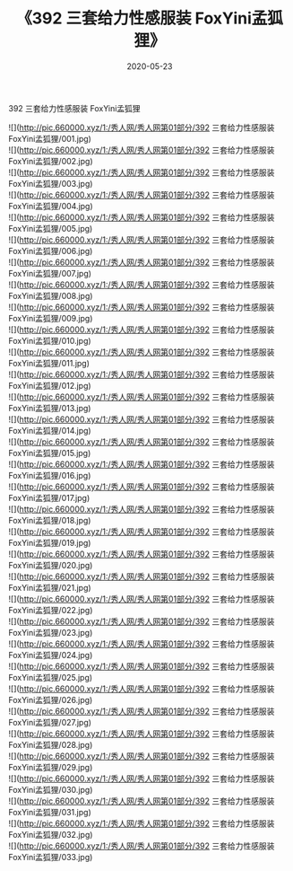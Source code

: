 ﻿---
layout: post
title:  《392 三套给力性感服装 FoxYini孟狐狸》
date:   2020-05-23
img: http://pic.660000.xyz/1:/秀人网/秀人网第01部分/392 三套给力性感服装 FoxYini孟狐狸/000.jpg
categories: [美女, 清纯, 唯美]
---

392 三套给力性感服装 FoxYini孟狐狸

  ![](http://pic.660000.xyz/1:/秀人网/秀人网第01部分/392 三套给力性感服装 FoxYini孟狐狸/001.jpg) <br> ![](http://pic.660000.xyz/1:/秀人网/秀人网第01部分/392 三套给力性感服装 FoxYini孟狐狸/002.jpg) <br> ![](http://pic.660000.xyz/1:/秀人网/秀人网第01部分/392 三套给力性感服装 FoxYini孟狐狸/003.jpg) <br> ![](http://pic.660000.xyz/1:/秀人网/秀人网第01部分/392 三套给力性感服装 FoxYini孟狐狸/004.jpg) <br> ![](http://pic.660000.xyz/1:/秀人网/秀人网第01部分/392 三套给力性感服装 FoxYini孟狐狸/005.jpg) <br> ![](http://pic.660000.xyz/1:/秀人网/秀人网第01部分/392 三套给力性感服装 FoxYini孟狐狸/006.jpg) <br> ![](http://pic.660000.xyz/1:/秀人网/秀人网第01部分/392 三套给力性感服装 FoxYini孟狐狸/007.jpg) <br> ![](http://pic.660000.xyz/1:/秀人网/秀人网第01部分/392 三套给力性感服装 FoxYini孟狐狸/008.jpg) <br> ![](http://pic.660000.xyz/1:/秀人网/秀人网第01部分/392 三套给力性感服装 FoxYini孟狐狸/009.jpg) <br> ![](http://pic.660000.xyz/1:/秀人网/秀人网第01部分/392 三套给力性感服装 FoxYini孟狐狸/010.jpg) <br> ![](http://pic.660000.xyz/1:/秀人网/秀人网第01部分/392 三套给力性感服装 FoxYini孟狐狸/011.jpg) <br> ![](http://pic.660000.xyz/1:/秀人网/秀人网第01部分/392 三套给力性感服装 FoxYini孟狐狸/012.jpg) <br> ![](http://pic.660000.xyz/1:/秀人网/秀人网第01部分/392 三套给力性感服装 FoxYini孟狐狸/013.jpg) <br> ![](http://pic.660000.xyz/1:/秀人网/秀人网第01部分/392 三套给力性感服装 FoxYini孟狐狸/014.jpg) <br> ![](http://pic.660000.xyz/1:/秀人网/秀人网第01部分/392 三套给力性感服装 FoxYini孟狐狸/015.jpg) <br> ![](http://pic.660000.xyz/1:/秀人网/秀人网第01部分/392 三套给力性感服装 FoxYini孟狐狸/016.jpg) <br> ![](http://pic.660000.xyz/1:/秀人网/秀人网第01部分/392 三套给力性感服装 FoxYini孟狐狸/017.jpg) <br> ![](http://pic.660000.xyz/1:/秀人网/秀人网第01部分/392 三套给力性感服装 FoxYini孟狐狸/018.jpg) <br> ![](http://pic.660000.xyz/1:/秀人网/秀人网第01部分/392 三套给力性感服装 FoxYini孟狐狸/019.jpg) <br> ![](http://pic.660000.xyz/1:/秀人网/秀人网第01部分/392 三套给力性感服装 FoxYini孟狐狸/020.jpg) <br> ![](http://pic.660000.xyz/1:/秀人网/秀人网第01部分/392 三套给力性感服装 FoxYini孟狐狸/021.jpg) <br> ![](http://pic.660000.xyz/1:/秀人网/秀人网第01部分/392 三套给力性感服装 FoxYini孟狐狸/022.jpg) <br> ![](http://pic.660000.xyz/1:/秀人网/秀人网第01部分/392 三套给力性感服装 FoxYini孟狐狸/023.jpg) <br> ![](http://pic.660000.xyz/1:/秀人网/秀人网第01部分/392 三套给力性感服装 FoxYini孟狐狸/024.jpg) <br> ![](http://pic.660000.xyz/1:/秀人网/秀人网第01部分/392 三套给力性感服装 FoxYini孟狐狸/025.jpg) <br> ![](http://pic.660000.xyz/1:/秀人网/秀人网第01部分/392 三套给力性感服装 FoxYini孟狐狸/026.jpg) <br> ![](http://pic.660000.xyz/1:/秀人网/秀人网第01部分/392 三套给力性感服装 FoxYini孟狐狸/027.jpg) <br> ![](http://pic.660000.xyz/1:/秀人网/秀人网第01部分/392 三套给力性感服装 FoxYini孟狐狸/028.jpg) <br> ![](http://pic.660000.xyz/1:/秀人网/秀人网第01部分/392 三套给力性感服装 FoxYini孟狐狸/029.jpg) <br> ![](http://pic.660000.xyz/1:/秀人网/秀人网第01部分/392 三套给力性感服装 FoxYini孟狐狸/030.jpg) <br> ![](http://pic.660000.xyz/1:/秀人网/秀人网第01部分/392 三套给力性感服装 FoxYini孟狐狸/031.jpg) <br> ![](http://pic.660000.xyz/1:/秀人网/秀人网第01部分/392 三套给力性感服装 FoxYini孟狐狸/032.jpg) <br> ![](http://pic.660000.xyz/1:/秀人网/秀人网第01部分/392 三套给力性感服装 FoxYini孟狐狸/033.jpg) <br>